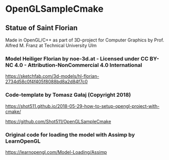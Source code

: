 # OpenGLSampleCmake

## Statue of Saint Florian
Made in OpenGL/C++ as part of 3D-project for Computer Graphics by Prof. Alfred M. Franz at Technical University Ulm


### Model Heiliger Florian by noe-3d.at - Licensed under CC BY-NC 4.0 - Attribution-NonCommercial 4.0 International
 https://sketchfab.com/3d-models/hl-florian-2734d58c0f4f405f8088bd8a2d84f7c0

### Code-template by Tomasz Gałaj (Copyright 2018)
 
 https://shot511.github.io/2018-05-29-how-to-setup-opengl-project-with-cmake/
 
 https://github.com/Shot511/OpenGLSampleCmake


### Original code for loading the model with Assimp by LearnOpenGL
 
 https://learnopengl.com/Model-Loading/Assimp
